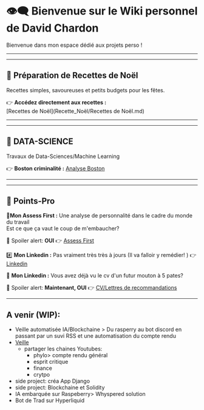 

# 👁‍🗨 **Bienvenue sur le Wiki personnel de David Chardon**

Bienvenue dans mon espace dédié aux projets perso !

---

---

## 🥞 **Préparation de Recettes de Noël**  

Recettes simples, savoureuses et petits budgets pour les fêtes.  

👉 **Accédez directement aux recettes :**  
[Recettes de Noël](Recette_Noël/Recettes de Noël.md)

---

---
## 💽 **DATA-SCIENCE**  

Travaux de Data-Sciences/Machine Learning  

👉 **Boston criminalité :**
[Analyse Boston](Data_Science/Analyse_boston)

---

---
## 🧾 **Points-Pro**  



🦄**Mon Assess First :** 
Une analyse de personnalité dans le cadre du monde du travail  
Est ce que ça vaut le coup de m'embaucher? 

🧲 Spoiler alert: **OUI**
👉 [Assess First](https://my.assessfirst.com/public/profile/wvqj2aow-david-chardon?lang=fr-FR)

#️⃣ **Mon Linkedin :** 
Pas vraiment très très à jours (Il va falloir y remédier! )
👉 [Linkedin](https://www.linkedin.com/in/chardon-david-730030104/)


📜 **Mon Linkedin :**
Vous avez déjà vu le cv d'un futur mouton à 5 pates? 

🧲 Spoiler alert: **Maintenant, OUI**
👉 [CV/Lettres de recommandations](Pro/Papiers_pro)

___
## A venir (WIP):

- Veille automatisée IA/Blockchaine > Du rasperry au bot discord en passant par un suvi RSS et une automatisation du compte rendu
- [Veille](Veille/Automatisation_Veille)
	- partager les chaines Youtubes: 
		- phylo> compte rendu général 
		- esprit critique
		- finance
		- crytpo
- side project: créa App Django
- side project: Blockchaine et Solidity
- IA embarquée sur Raspeberry> Whyspered solution
- Bot de Trad sur Hyperliquid